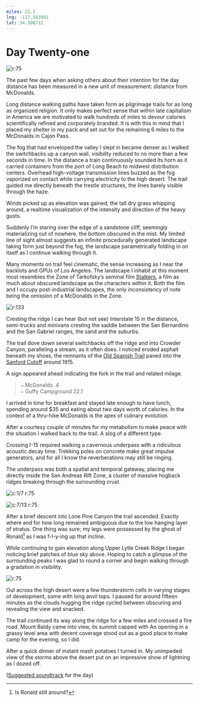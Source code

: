 ```yaml
---
miles: 21.2
lng: -117.583981
lat: 34.308712
---
```


# Day Twenty-one

![r:75](2019-05-09.jpeg)

The past few days when asking others about their intention for the day distance has been measured in a new unit of measurement: distance from McDonalds.

Long distance walking paths have taken form as pilgrimage trails for as long as organized religion. It only makes perfect sense that within late capitalism in America we are motivated to walk hundreds of miles to devour calories scientifically refined and corporately branded. It is with this in mind that I placed my shelter in my pack and set out for the remaining 6 miles to the McDonalds in Cajon Pass.

<!-- more -->

The fog that had enveloped the valley I slept in became denser as I walked the switchbacks up a canyon wall, visibility reduced to no more than a few seconds in time. In the distance a train continuously sounded its horn as it carried containers from the port of Long Beach to midwest distribution centers. Overhead high-voltage transmission lines buzzed as the fog vaporized on contact while carrying electricity to the high desert. The trail guided me directly beneath the trestle structures, the lines barely visible through the haze.

Winds picked up as elevation was gained, the tall dry grass whipping around, a realtime visualization of the intensity and direction of the heavy gusts.

Suddenly I’m staring over the edge of a sandstone cliff, seemingly materializing out of nowhere, the bottom obscured in the mist. My limited line of sight almost suggests an infinite procedurally generated landscape taking form just beyond the fog, the landscape parametrically folding in on itself as I continue walking through it.

Many moments on trail feel cinematic, the sense increasing as I near the backlots and GPUs of Los Angeles. The landscape I inhabit at this moment most resembles the Zone of Tarkofsky’s seminal film [Stalkers](https://www.youtube.com/watch?v=xB7jVTut3-g), a film as much about obscured landscape as the characters within it. Both the film and I occupy post-industrial landscapes, the only inconsistency of note being the omission of a McDonalds in the Zone.

![r:133](2019-05-09-2.jpeg)

Cresting the ridge I can hear (but not see) Interstate 15 in the distance, semi-trucks and minivans cresting the saddle between the San Bernardino and the San Gabriel ranges, the sand and the suburbs.

The trail dove down several switchbacks off the ridge and into Crowder Canyon, paralleling a stream, as it often does. I noticed eroded asphalt beneath my shoes, the remnants of the [Old Spanish Trail](https://en.wikipedia.org/wiki/Old_Spanish_Trail_(trade_route)) paved into the [Sanford Cutoff](https://en.wikipedia.org/wiki/Mormon_Road) around 1915.

A sign appeared ahead indicating the fork in the trail and related milage.

> `→` McDonalds .4  
> `←` Guffy Campground 22.1

I arrived in time for breakfast and stayed late enough to have lunch, spending around $35 and eating about two days worth of calories. In the context of a thru-hike McDonalds is the apex of culinary evolution.

After a courtesy couple of minutes for my metabolism to make peace with the situation I walked back to the trail. A slog of a different type.

Crossing I-15 required walking a cavernous underpass with a ridiculous acoustic decay time. Trekking poles on concrete make great impulse generators, and for all I know the reverberations may still be ringing.

The underpass was both a spatial and temporal gateway, placing me directly inside the San Andreas Rift Zone, a cluster of massive hogback ridges breaking through the surrounding crust. 

![c:1/7 r:75](2019-05-09-3.jpeg)

![c:7/13 r:75](2019-05-09-4.jpeg)

After a brief descent into Lone Pine Canyon the trail ascended. Exactly where and for how long remained ambiguous due to the low hanging layer of stratus. One thing was sure; my legs were possessed by the ghost of Ronald[^1] as I was f-l-y-ing up that incline.

While continuing to gain elevation along Upper Lytle Creek Ridge I began noticing brief patches of blue sky above. Hoping to catch a glimpse of the surrounding peaks I was glad to round a corner and begin walking through a gradation in visibility.

![r:75](2019-05-09-5.jpeg)

Out across the high desert were a few thunderstorm cells in varying stages of development, some with long anvil tops. I paused for around fifteen minutes as the clouds hugging the ridge cycled between obscuring and revealing the view and snacked.

The trail continued its way along the ridge for a few miles and crossed a fire road. Mount Baldy came into view, its summit capped with An opening in a grassy level area with decent coverage stood out as a good place to make camp for the evening, so I did.

After a quick dinner of instant mash potatoes I turned in. My unimpeded view of the storms above the desert put on an impressive show of lightning as I dozed off. 

([Suggested soundtrack](https://www.youtube.com/watch?v=DOw62EREnCg) for the day)

[^1]: Is Ronald still around?
